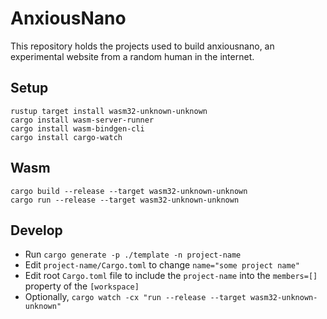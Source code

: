 # AnxiousNano

This repository holds the projects used to build anxiousnano, an experimental website from a random human in the internet.

## Setup

```shell
rustup target install wasm32-unknown-unknown
cargo install wasm-server-runner
cargo install wasm-bindgen-cli
cargo install cargo-watch
```

## Wasm

```shell
cargo build --release --target wasm32-unknown-unknown
cargo run --release --target wasm32-unknown-unknown
```

## Develop

- Run `cargo generate -p ./template -n project-name`
- Edit `project-name/Cargo.toml` to change `name="some project name"`
- Edit root `Cargo.toml` file to include the `project-name` into the `members=[]` property of the `[workspace]`
- Optionally, `cargo watch -cx "run --release --target wasm32-unknown-unknown"`
